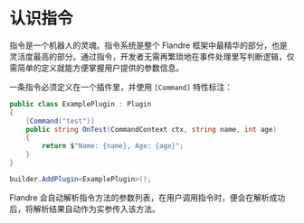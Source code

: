 # 认识指令

指令是一个机器人的灵魂。指令系统是整个 Flandre 框架中最精华的部分，也是灵活度最高的部分。通过指令，开发者无需再繁琐地在事件处理里写判断逻辑，仅需简单的定义就能方便掌握用户提供的参数信息。

一条指令必须定义在一个插件里，并使用 `[Command]` 特性标注：

```csharp
public class ExamplePlugin : Plugin
{
    [Command("test")]
    public string OnTest(CommandContext ctx, string name, int age)
    {
        return $"Name: {name}, Age: {age}";
    }
}

builder.AddPlugin<ExamplePlugin>();
```

Flandre 会自动解析指令方法的参数列表，在用户调用指令时，便会在解析成功后，将解析结果自动作为实参传入该方法。

